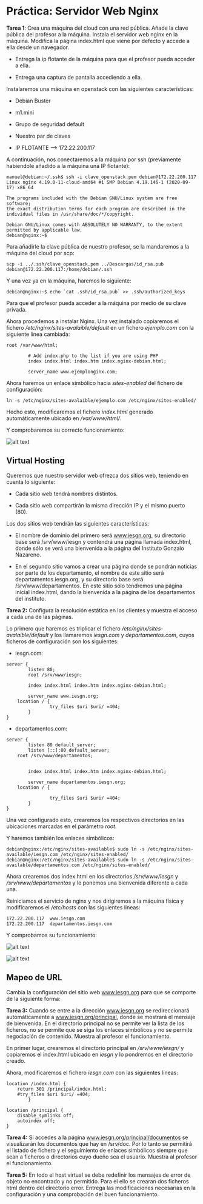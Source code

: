 # Práctica: Servidor Web Nginx

**Tarea 1**: Crea una máquina del cloud con una red pública. Añade la clave 
pública del profesor a la máquina. Instala el servidor web nginx en la máquina. 
Modifica la página index.html que viene por defecto y accede a ella desde un 
navegador.
       
* Entrega la ip flotante de la máquina para que el profesor pueda acceder a 
ella.

* Entrega una captura de pantalla accediendo a ella.


Instalaremos una máquina en openstack con las siguientes características:

* Debian Buster

* m1.mini

* Grupo de seguridad default

* Nuestro par de claves

* IP FLOTANTE --> 172.22.200.117

A continuación, nos conectaremos a la máquina por ssh (previamente habiendole
añadido a la máquina una IP flotante):

```
manuel@debian:~/.ssh$ ssh -i clave_openstack.pem debian@172.22.200.117
Linux nginx 4.19.0-11-cloud-amd64 #1 SMP Debian 4.19.146-1 (2020-09-17) x86_64

The programs included with the Debian GNU/Linux system are free software;
the exact distribution terms for each program are described in the
individual files in /usr/share/doc/*/copyright.

Debian GNU/Linux comes with ABSOLUTELY NO WARRANTY, to the extent
permitted by applicable law.
debian@nginx:~$
```

Para añadirle la clave pública de nuestro profesor, se la mandaremos a la
máquina del cloud por scp:

```
scp -i ../.ssh/clave_openstack.pem ../Descargas/id_rsa.pub debian@172.22.200.117:/home/debian/.ssh
```

Y una vez ya en la máquina, haremos lo siguiente:

```
debian@nginx:~$ echo `cat .ssh/id_rsa.pub` >> .ssh/authorized_keys 
```

Para que el profesor pueda acceder a la máquina por medio de su clave privada.


Ahora procedemos a instalar Nginx. Una vez instalado copiaremos el fichero
_/etc/nginx/sites-avalaible/default_ en un fichero _ejemplo.com_
con la siguiente linea cambiada:

```
root /var/www/html;

        # Add index.php to the list if you are using PHP
        index index.html index.htm index.nginx-debian.html;

        server_name www.ejemplonginx.com;
```

Ahora haremos un enlace simbólico hacia _sites-enabled_ del fichero de 
configuración:

```
ln -s /etc/nginx/sites-avalaible/ejemplo.com /etc/nginx/sites-enabled/
```

Hecho esto, modificaremos el fichero _index.html_ generado automáticamente
ubicado en _/var/www/html/_.

Y comprobaremos su correcto funcionamiento:

![alt text](../Imágenes/ejemplonginx.png)

## Virtual Hosting

Queremos que nuestro servidor web ofrezca dos sitios web, teniendo en cuenta 
lo siguiente:

* Cada sitio web tendrá nombres distintos.

* Cada sitio web compartirán la misma dirección IP y el mismo puerto (80).

Los dos sitios web tendrán las siguientes características:

* El nombre de dominio del primero será www.iesgn.org, su directorio base será 
/srv/www/iesgn y contendrá una página llamada index.html, donde sólo se verá 
una bienvenida a la página del Instituto Gonzalo Nazareno.

* En el segundo sitio vamos a crear una página donde se pondrán noticias por 
parte de los departamento, el nombre de este sitio será 
departamentos.iesgn.org, y su directorio base será /srv/www/departamentos. 
En este sitio sólo tendremos una página inicial index.html, dando la bienvenida 
a la página de los departamentos del instituto.
   
**Tarea 2:** Configura la resolución estática en los clientes y muestra el 
acceso a cada una de las páginas.

Lo primero que haremos es triplicar el fichero _/etc/nginx/sites-avalaible/default_
y los llamaremos _iesgn.com_ y _departamentos.com_, cuyos ficheros de
configuración son los siguientes:

* iesgn.com:

```
server {
        listen 80;
        root /srv/www/iesgn;

        index index.html index.htm index.nginx-debian.html;

        server_name www.iesgn.org;
	location / {
                try_files $uri $uri/ =404;
        }
}
```

* departamentos.com:

```
server {
        listen 80 default_server;
        listen [::]:80 default_server;
	root /srv/www/departamentos;


        index index.html index.htm index.nginx-debian.html;

        server_name departamentos.iesgn.org;
	location / {

                try_files $uri $uri/ =404;
        }
}
```

Una vez configurado esto, crearemos los respectivos directorios en las
ubicaciones marcadas en el parámetro _root_.

Y haremos también los enlaces simbólicos:

```
debian@nginx:/etc/nginx/sites-available$ sudo ln -s /etc/nginx/sites-available/iesgn.com /etc/nginx/sites-enabled/
debian@nginx:/etc/nginx/sites-available$ sudo ln -s /etc/nginx/sites-available/departamentos.com /etc/nginx/sites-enabled/
```

Ahora crearemos dos index.html en los directorios _/srv/www/iesgn_ y 
_/srv/www/departamentos_ y le ponemos una bienvenida diferente a cada una.

Reiniciamos el servicio de nginx y nos dirigiremos a la máquina física y
modificaremos el _/etc/hosts_ con las siguientes lineas:

```
172.22.200.117  www.iesgn.com
172.22.200.117  departamentos.iesgn.com
```

Y comprobamos su funcionamiento:

![alt text](../Imágenes/iesgnginx.png)

![alt text](../Imágenes/departnginx.png)


## Mapeo de URL

Cambia la configuración del sitio web www.iesgn.org para que se comporte 
de la siguiente forma:

**Tarea 3:** Cuando se entre a la dirección www.iesgn.org se redireccionará 
automáticamente a www.iesgn.org/principal, donde se mostrará el mensaje de 
bienvenida. En el directorio principal no se permite ver la lista de los 
ficheros, no se permite que se siga los enlaces simbólicos y no se permite 
negociación de contenido. Muestra al profesor el funcionamiento.

En primer lugar, crearemos el directorio principal en _/srv/www/iesgn/_ y
copiaremos el index.html ubicado en _iesgn_ y lo pondremos en el directorio
creado.

Ahora, modificaremos el fichero _iesgn.com_ con las siguientes líneas:

```
location /index.html {
	return 301 /principal/index.html;	
	#try_files $uri $uri/ =404;
        }

location /principal {
	disable_symlinks off;
	autoindex off;
}
```



**Tarea 4:** Si accedes a la página www.iesgn.org/principal/documentos se 
visualizarán los documentos que hay en /srv/doc. Por lo tanto se permitirá el 
listado de fichero y el seguimiento de enlaces simbólicos siempre que sean a 
ficheros o directorios cuyo dueño sea el usuario. Muestra al profesor el 
funcionamiento.

**Tarea 5:** En todo el host virtual se debe redefinir los mensajes de error 
de objeto no encontrado y no permitido. Para el ello se crearan dos ficheros 
html dentro del directorio error. Entrega las modificaciones necesarias en la 
configuración y una comprobación del buen funcionamiento.


